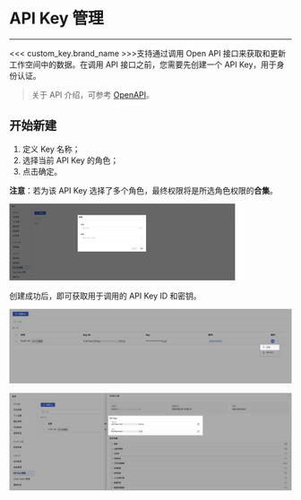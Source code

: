 # API Key 管理
---

<<< custom_key.brand_name >>>支持通过调用 Open API 接口来获取和更新工作空间中的数据。在调用 API 接口之前，您需要先创建一个 API Key，用于身份认证。

> 关于 API 介绍，可参考 [OpenAPI](../../management/api-key/open-api.md)。


## 开始新建

1. 定义 Key 名称；
2. 选择当前 API Key 的角色；
3. 点击确定。

**注意**：若为该 API Key 选择了多个角色，最终权限将是所选角色权限的**合集**。

<img src="../img/3_apikey_1.png" width="80%" >

创建成功后，即可获取用于调用的 API Key ID 和密钥。

![](../img/3.apikey_3.png)

![](../img/3_apikey_2.png)





